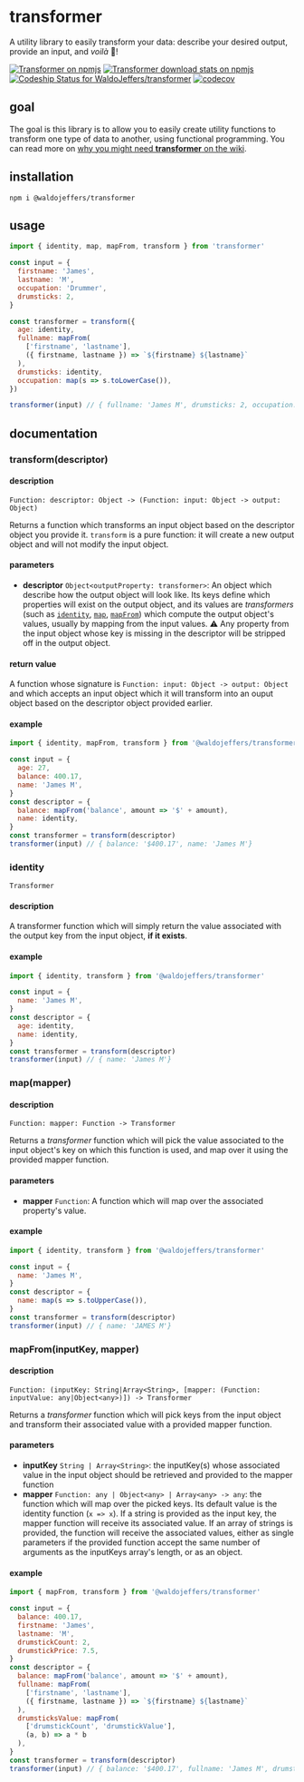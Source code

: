 # transformer

A utility library to easily transform your data: describe your desired output, provide an input, and _voilà_ 🌟!

[![Transformer on npmjs](https://img.shields.io/npm/v/@waldojeffers/transformer.svg?style=flat-square)](https://www.npmjs.com/package/@waldojeffers/transformer)
[![Transformer download stats on npmjs](https://img.shields.io/npm/dw/@waldojeffers/transformer.svg?style=flat-square)](https://npm-stat.com/charts.html?package=%40waldojeffers%2Ftransformer)
[![Codeship Status for WaldoJeffers/transformer](https://img.shields.io/codeship/7dc90ec0-ba7e-0135-1d22-52634e59fba4.svg?style=flat-square)](https://app.codeship.com/projects/259215)
[![codecov](https://img.shields.io/codecov/c/github/WaldoJeffers/transformer.svg?style=flat-square)](https://codecov.io/gh/WaldoJeffers/transformer)

## goal

The goal is this library is to allow you to easily create utility functions to transform one type of data to another, using functional programming. You can read more on [why you might need **transformer** on the wiki](https://github.com/WaldoJeffers/transformer/wiki/Why).

## installation

```
npm i @waldojeffers/transformer
```

## usage

```js
import { identity, map, mapFrom, transform } from 'transformer'

const input = {
  firstname: 'James',
  lastname: 'M',
  occupation: 'Drummer',
  drumsticks: 2,
}

const transformer = transform({
  age: identity,
  fullname: mapFrom(
    ['firstname', 'lastname'],
    ({ firstname, lastname }) => `${firstname} ${lastname}`
  ),
  drumsticks: identity,
  occupation: map(s => s.toLowerCase()),
})

transformer(input) // { fullname: 'James M', drumsticks: 2, occupation: 'drummer' }
```

## documentation

### transform(descriptor)

#### description

```
Function: descriptor: Object -> (Function: input: Object -> output: Object)
```

Returns a function which transforms an input object based on the descriptor object you provide it. `transform` is a pure function: it will create a new output object and will not modify the input object.

#### parameters

* **descriptor** `Object<outputProperty: transformer>`: An object which describe how the output object will look like. Its keys define which properties will exist on the output object, and its values are _transformers_ (such as [`identity`](#identity), [`map`](#map), [`mapFrom`](#mapFrom)) which compute the output object's values, usually by mapping from the input values. ⚠️ Any property from the input object whose key is missing in the descriptor will be stripped off in the output object.

#### return value

A function whose signature is `Function: input: Object -> output: Object` and which accepts an input object which it will transform into an ouput object based on the descriptor object provided earlier.

#### example

```js
import { identity, mapFrom, transform } from '@waldojeffers/transformer'

const input = {
  age: 27,
  balance: 400.17,
  name: 'James M',
}
const descriptor = {
  balance: mapFrom('balance', amount => '$' + amount),
  name: identity,
}
const transformer = transform(descriptor)
transformer(input) // { balance: '$400.17', name: 'James M'}
```

### identity

```
Transformer
```

#### description

A transformer function which will simply return the value associated with the output key from the input object, **if it exists**.

#### example

```js
import { identity, transform } from '@waldojeffers/transformer'

const input = {
  name: 'James M',
}
const descriptor = {
  age: identity,
  name: identity,
}
const transformer = transform(descriptor)
transformer(input) // { name: 'James M'}
```

### map(mapper)

#### description

```
Function: mapper: Function -> Transformer
```

Returns a _transformer_ function which will pick the value associated to the input object's key on which this function is used, and map over it using the provided mapper function.

#### parameters

* **mapper** `Function`: A function which will map over the associated property's value.

#### example

```js
import { identity, transform } from '@waldojeffers/transformer'

const input = {
  name: 'James M',
}
const descriptor = {
  name: map(s => s.toUpperCase()),
}
const transformer = transform(descriptor)
transformer(input) // { name: 'JAMES M'}
```

### mapFrom(inputKey, mapper)

#### description

```
Function: (inputKey: String|Array<String>, [mapper: (Function: inputValue: any|Object<any>)]) -> Transformer
```

Returns a _transformer_ function which will pick keys from the input object and transform their associated value with a provided mapper function.

#### parameters

* **inputKey** `String | Array<String>`: the inputKey(s) whose associated value in the input object should be retrieved and provided to the mapper function
* **mapper** `Function: any | Object<any> | Array<any> -> any`: the function which will map over the picked keys. Its default value is the identity function (`x => x`). If a string is provided as the input key, the mapper function will receive its associated value. If an array of strings is provided, the function will receive the associated values, either as single parameters if the provided function accept the same number of arguments as the inputKeys array's length, or as an object.

#### example

```js
import { mapFrom, transform } from '@waldojeffers/transformer'

const input = {
  balance: 400.17,
  firstname: 'James',
  lastname: 'M',
  drumstickCount: 2,
  drumstickPrice: 7.5,
}
const descriptor = {
  balance: mapFrom('balance', amount => '$' + amount),
  fullname: mapFrom(
    ['firstname', 'lastname'],
    ({ firstname, lastname }) => `${firstname} ${lastname}`
  ),
  drumsticksValue: mapFrom(
    ['drumstickCount', 'drumstickValue'],
    (a, b) => a * b
  ),
}
const transformer = transform(descriptor)
transformer(input) // { balance: '$400.17', fullname: 'James M', drumsticksValue: 15}
```
